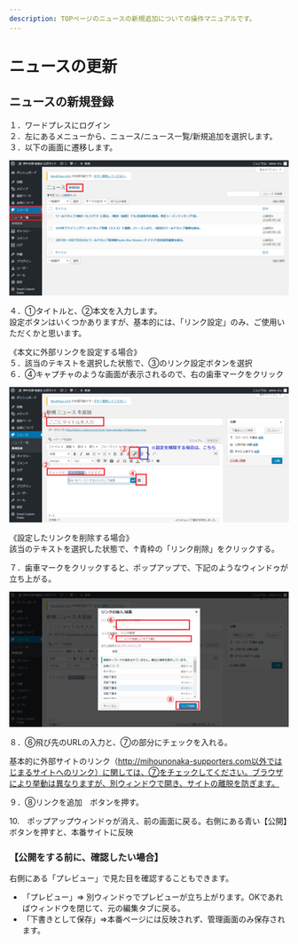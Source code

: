 ```yaml
---
description: TOPページのニュースの新規追加についての操作マニュアルです。
---
```


# ニュースの更新

## ニュースの新規登録

１．ワードプレスにログイン  
２．左にあるメニューから、ニュース/ニュース一覧/新規追加を選択します。  
３．以下の画面に遷移します。

![](.gitbook/assets/fireshot-capture-65-nysu-saito-wo-httphokut-osakuranejpwpwp-admineditphp.png)

４．①タイトルと、②本文を入力します。  
設定ボタンはいくつかありますが、基本的には、「リンク設定」のみ、ご使用いただくかと思います。

《本文に外部リンクを設定する場合》  
５．該当のテキストを選択した状態で、③のリンク設定ボタンを選択  
６．④キャプチャのような画面が表示されるので、右の歯車マークをクリック

![](.gitbook/assets/fireshot-capture-66-nysu-wo-httphokut-osakuranejpwpwp-adminpost-newphp.png)

《設定したリンクを削除する場合》  
該当のテキストを選択した状態で、↑青枠の「リンク削除」をクリックする。

７．歯車マークをクリックすると、ポップアップで、下記のようなウィンドゥが立ち上がる。

![](.gitbook/assets/fireshot-capture-67-nysu-wo-httphokut-osakuranejpwpwp-adminpost-newphp.png)

８．⑥飛び先のURLの入力と、⑦の部分にチェックを入れる。

基本的に外部サイトのリンク（http://mihounonaka-supporters.com以外ではじまるサイトへのリンク）に関しては、⑦をチェックしてください。ブラウザにより挙動は異なりますが、別ウィンドウで開き、サイトの離脱を防ぎます。

９．⑧リンクを追加　ボタンを押す。

10.　ポップアップウィンドゥが消え、前の画面に戻る。右側にある青い【公開】ボタンを押すと、本番サイトに反映

### 【公開をする前に、確認したい場合】

右側にある「プレビュー」で見た目を確認することもできます。

* 「プレビュー」⇒ 別ウィンドゥでプレビューが立ち上がります。OKであればウィンドウを閉じて、元の編集タブに戻る。
* 「下書きとして保存」⇒本番ページには反映されず、管理画面のみ保存されます。



